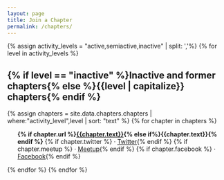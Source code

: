 ```yaml
---
layout: page
title: Join a Chapter
permalink: /chapters/
---
```

{% assign activity_levels = "active,semiactive,inactive" | split: ','%}
{% for level in activity_levels %}
  <h2>{% if level == "inactive" %}Inactive and former chapters{% else %}{{level | capitalize}} chapters{% endif %}</h2>
  {% assign chapters = site.data.chapters.chapters | where:"activity_level",level | sort: "text" %}
  {% for chapter in chapters %}
  <ul class="list-style-none marg-b-3 pad-l-3">
    <b>{% if chapter.url %}<a href="{{chapter.url}}">{{chapter.text}}</a>{% else if%}{{chapter.text}}{% endif %}</b>
    {% if chapter.twitter %} · <a href="https://twitter.com/{{chapter.twitter}}">Twitter</a>{% endif %}
    {% if chapter.meetup %} · <a href="https://meetup.com/{{chapter.meetup}}">Meetup</a>{% endif %}
    {% if chapter.facebook %} · <a href="{{chapter.facebook}}">Facebook</a>{% endif %}
  </ul>
{% endfor %}
{% endfor %}  
